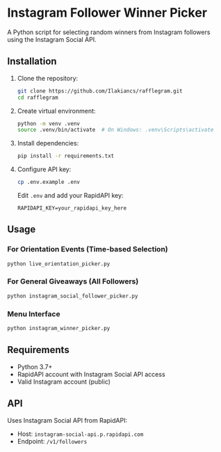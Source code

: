 # Instagram Follower Winner Picker

A Python script for selecting random winners from Instagram followers using the Instagram Social API.

## Installation

1. Clone the repository:
   ```bash
   git clone https://github.com/Ilakiancs/rafflegram.git
   cd rafflegram
   ```

2. Create virtual environment:
   ```bash
   python -m venv .venv
   source .venv/bin/activate  # On Windows: .venv\Scripts\activate
   ```

3. Install dependencies:
   ```bash
   pip install -r requirements.txt
   ```

4. Configure API key:
   ```bash
   cp .env.example .env
   ```
   Edit `.env` and add your RapidAPI key:
   ```
   RAPIDAPI_KEY=your_rapidapi_key_here
   ```

## Usage

### For Orientation Events (Time-based Selection)
```bash
python live_orientation_picker.py
```

### For General Giveaways (All Followers)
```bash
python instagram_social_follower_picker.py
```

### Menu Interface
```bash
python instagram_winner_picker.py
```

## Requirements

- Python 3.7+
- RapidAPI account with Instagram Social API access
- Valid Instagram account (public)

## API

Uses Instagram Social API from RapidAPI:
- Host: `instagram-social-api.p.rapidapi.com`
- Endpoint: `/v1/followers`
